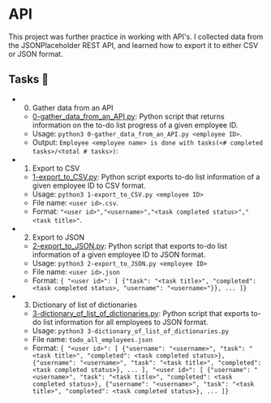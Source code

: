 # API

This project was further practice in working with API's. I collected data from the JSONPlaceholder REST API, and learned how to export it to either CSV or JSON format.

## Tasks 📃
- 0. Gather data from an API
  - [0-gather_data_from_an_API.py](https://github.com/richard-1257/alx-system_engineering-devops/blob/master/0x15-api/0-gather_data_from_an_API.py): Python script that returns information on the to-do list progress of a given employee ID.
  - Usage: `python3 0-gather_data_from_an_API.py <employee ID>`.
  - Output: `Employee <employee name> is done with tasks(<# completed tasks>/<total # tasks>)`:

- 1. Export to CSV
  - [1-export_to_CSV.py](https://github.com/richard-1257/alx-system_engineering-devops/blob/master/0x15-api/1-export_to_CSV.py): Python script exports to-do list information of a given employee ID to CSV format.
  - Usage: `python3 1-export_to_CSV.py <employee ID>`
  - File name: `<user id>.csv`. 
  - Format: `"<user id>","<username>","<task completed status>","<task title>"`.

- 2. Export to JSON
  - [2-export_to_JSON.py](https://github.com/richard-1257/alx-system_engineering-devops/blob/master/0x15-api/2-export_to_JSON.py): Python script that exports to-do list information of a given employee ID to JSON format.
  - Usage: `python3 2-export_to_JSON.py <employee ID>`
  - File name: `<user id>.json`
  - Format: `{ "<user id>": [ {"task": "<task title>", "completed": <task completed status>, "username": "<username>"}}, ... ]}`

- 3. Dictionary of list of dictionaries
  - [3-dictionary_of_list_of_dictionaries.py](https://github.com/richard-1257/alx-system_engineering-devops/blob/master/0x15-api/3-dictionary_of_list_of_dictionaries.py): Python script that exports to-do list information for all employees to JSON format.
  - Usage: `python3 3-dictionary_of_list_of_dictionaries.py`
  - File name: `todo_all_employees.json` 
  - Format: `{ "<user id>": [ {"username": "<username>", "task": "<task title>", "completed": <task completed status>}, {"username": "<username>", "task": "<task title>", "completed": <task completed status>}, ... ], "<user id>": [ {"username": "<username>", "task": "<task title>", "completed": <task completed status>}, {"username": "<username>", "task": "<task title>", "completed": <task completed status>}, ... ]}`



  
  
  
